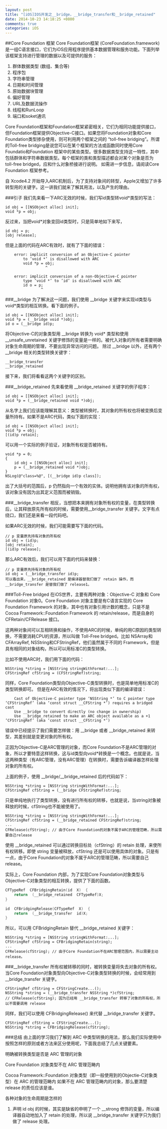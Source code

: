 ```yaml
---
layout: post
title: "[iOS]IOS开发之__bridge，__bridge_transfer和__bridge_retained"
date: 2014-10-23 14:18:25 +0800
comments: true
categories: iOS
---
```

##Core Foundation 框架
Core Foundation框架 (CoreFoundation.framework) 是一组C语言接口，它们为iOS应用程序提供基本数据管理和服务功能。下面列举该框架支持进行管理的数据以及可提供的服务：

1. 群体数据类型 (数组、集合等)
2. 程序包
3. 字符串管理
4. 日期和时间管理
5. 原始数据块管理
6. 偏好管理
7. URL及数据流操作
8. 线程和RunLoop
9. 端口和soket通讯

Core Foundation框架和Foundation框架紧密相关，它们为相同功能提供接口，但Foundation框架提供Objective-C接口。如果您将Foundation对象和Core Foundation类型掺杂使用，则可利用两个框架之间的 “toll-free bridging”。所谓的Toll-free bridging是说您可以在某个框架的方法或函数同时使用Core Foundatio和Foundation 框架中的某些类型。很多数据类型支持这一特性，其中包括群体和字符串数据类型。每个框架的类和类型描述都会对某个对象是否为 toll-free bridged，应和什么对象桥接进行说明。
如需进一步信息，请阅读Core Foundation 框架参考。

自 Xcode4.2 开始导入ARC机制后，为了支持对象间的转型，Apple又增加了许多转型用的关键字。这一讲我们就来了解其用法，以及产生的理由。

###引子
我们先来看一下ARC无效的时候，我们写id类型转void*类型的写法：

```objc
id obj = [[NSObject alloc] init];
void *p = obj;
```
反过来，当把void*对象变回id类型时，只是简单地如下来写，

```objc
id obj = p;
[obj release];
```

但是上面的代码在ARC有效时，就有了下面的错误：

```objc
    error: implicit conversion of an Objective-C pointer
        to ’void *’ is disallowed with ARC
        void *p = obj;
                  ^
 
    error: implicit conversion of a non-Objective-C pointer
        type ’void *’ to ’id’ is disallowed with ARC
        id o = p;
                ^
```

###__bridge
为了解决这一问题，我们使用 __bridge 关键字来实现id类型与void*类型的相互转换。看下面的例子。

```objc
id obj = [[NSObject alloc] init];
void *p = (__bridge void *)obj;
id o = (__bridge id)p;
```

将Objective-C的对象类型用 __bridge 转换为 void* 类型和使用 __unsafe_unretained 关键字修饰的变量是一样的。被代入对象的所有者需要明确对象生命周期的管理，不要出现异常访问的问题。
除过 __bridge 以外，还有两个 __bridge 相关的类型转换关键字：

```objc
__bridge_transfer
__bridge_retained
```

接下来，我们将看看这两个关键字的区别。
 
###__bridge_retained
先来看使用 __bridge_retained 关键字的例子程序：

```objc
id obj = [[NSObject alloc] init];
void *p = (__bridge_retained void *)obj;
```

从名字上我们应该能理解其意义：类型被转换时，其对象的所有权也将被变换后变量所持有。如果不是ARC代码，类似下面的实现：

```objc
id obj = [[NSObject alloc] init];
void *p = obj;
[(id)p retain];
```

可以用一个实际的例子验证，对象所有权是否被持有。

```objc
void *p = 0;
{
    id obj = [[NSObject alloc] init];
    p = (__bridge_retained void *)obj;
}
NSLog(@"class=%@", [(__bridge id)p class]);
```

出了大括号的范围后，p 仍然指向一个有效的实体。说明他拥有该对象的所有权，该对象没有因为出其定义范围而被销毁。

###__bridge_transfer
相反，当想把本来拥有对象所有权的变量，在类型转换后，让其释放原先所有权的时候，需要使用__bridge_transfer 关键字。文字有点绕口，我们还是来看一段代码吧。

如果ARC无效的时候，我们可能需要写下面的代码。

```objc
// p 变量原先持有对象的所有权
id obj = (id)p;
[obj retain];
[(id)p release];
```

那么ARC有效后，我们可以用下面的代码来替换：

```objc
// p 变量原先持有对象的所有权
id obj = (__bridge_transfer id)p;
可以看出来，__bridge_retained 是编译器替我们做了 retain 操作，而 __bridge_transfer 是替我们做了 release1。
```

###Toll-Free bridged
在iOS世界，主要有两种对象：Objective-C 对象和 Core Foundation 对象0。Core Foundation 对象主要是有C语言实现的 Core Foundation Framework 的对象，其中也有对象引用计数的概念，只是不是 Cocoa Framework::Foundation Framework 的 retain/release，而是自身的 CFRetain/CFRelease 接口。

这两种对象间可以互相转换和操作，不使用ARC的时候，单纯的用C原因的类型转换，不需要消耗CPU的资源，所以叫做 Toll-Free bridged。比如 NSArray和CFArrayRef, NSString和CFStringRef，他们虽然属于不同的 Framework，但是具有相同的对象结构，所以可以用标准C的类型转换。

比如不使用ARC时，我们用下面的代码：

```objc
NSString *string = [NSString stringWithFormat:...];
CFStringRef cfString = (CFStringRef)string;
```

同样，Core Foundation类型向Objective-C类型转换时，也是简单地用标准C的类型转换即可。
但是在ARC有效的情况下，将出现类似下面的编译错误：

```objc
    Cast of Objective-C pointer type ‘NSString *’ to C pointer type ‘CFStringRef’ (aka ‘const struct __CFString *’) requires a bridged cast
    Use __bridge to convert directly (no change in ownership)
    Use __bridge_retained to make an ARC object available as a +1 ‘CFStringRef’ (aka ‘const struct __CFString *’)
```
    
错误中已经提示了我们需要怎样做：用 __bridge 或者 __bridge_retained 来转型，其差别就是变更对象的所有权。

正因为Objective-C是ARC管理的对象，而Core Foundation不是ARC管理的对象，所以才要特意这样转换，这与id类型向void*转换是一个概念。也就是说，当这两种类型（有ARC管理，没有ARC管理）在转换时，需要告诉编译器怎样处理对象的所有权。

上面的例子，使用 __bridge/__bridge_retained 后的代码如下：

```objc
NSString *string = [NSString stringWithFormat:...];
CFStringRef cfString = (__bridge CFStringRef)string;
```

只是单纯地执行了类型转换，没有进行所有权的转移，也就是说，当string对象被释放的时候，cfString也不能被使用了。

```objc
NSString *string = [NSString stringWithFormat:...];
CFStringRef cfString = (__bridge_retained CFStringRef)string;
...
CFRelease(cfString); // 由于Core Foundation的对象不属于ARC的管理范畴，所以需要自己release
```

使用 __bridge_retained 可以通过转换目标处（cfString）的 retain 处理，来使所有权转移。即使 string 变量被释放，cfString 还是可以使用具体的对象。只是有一点，由于Core Foundation的对象不属于ARC的管理范畴，所以需要自己release。

实际上，Core Foundation 内部，为了实现Core Foundation对象类型与Objective-C对象类型的相互转换，提供了下面的函数。

```cpp
CFTypeRef  CFBridgingRetain(id  X)  {
    return  (__bridge_retained  CFTypeRef)X;
}
 
id  CFBridgingRelease(CFTypeRef  X)  {
    return  (__bridge_transfer  id)X;
}
```

所以，可以用 CFBridgingRetain 替代 __bridge_retained 关键字：

```objc
NSString *string = [NSString stringWithFormat:...];
CFStringRef cfString = CFBridgingRetain(string);
...
CFRelease(cfString); // 由于Core Foundation不在ARC管理范围内，所以需要主动release。
```

###__bridge_transfer
所有权被转移的同时，被转换变量将失去对象的所有权。当Core Foundation对象类型向Objective-C对象类型转换的时候，会经常用到 __bridge_transfer 关键字。

```objc
CFStringRef cfString = CFStringCreate...();
NSString *string = (__bridge_transfer NSString *)cfString;
// CFRelease(cfString); 因为已经用 __bridge_transfer 转移了对象的所有权，所以不需要调用 release
```

同样，我们可以使用 CFBridgingRelease() 来代替 __bridge_transfer 关键字。

```objc
CFStringRef cfString = CFStringCreate...();
NSString *string = CFBridgingRelease(cfString);
```

###总结
由上面的学习我们了解到 ARC 中类型转换的用法，那么我们实际使用中按照怎样的原则或者方法来区分使用呢，下面我总结了几点关键要素。

明确被转换类型是否是 ARC 管理的对象

Core Foundation 对象类型不在 ARC 管理范畴内

Cocoa Framework::Foundation 对象类型（即一般使用到的Objectie-C对象类型）在 ARC 的管理范畴内
如果不在 ARC 管理范畴内的对象，那么要清楚 release 的责任应该是谁。

各种对象的生命周期是怎样的

1. 声明 id obj 的时候，其实是缺省的申明了一个 __strong 修饰的变量，所以编译器自动地加入了 retain 的处理，所以说 __bridge_transfer 关键字只为我们做了 release 处理。